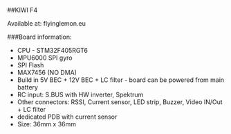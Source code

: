 ##KIWI F4

Available at: flyinglemon.eu

###Board information:

- CPU - STM32F405RGT6
- MPU6000 SPI gyro
- SPI Flash
- MAX7456 (NO DMA)
- Build in 5V BEC + 12V BEC + LC filter - board can be powered from main battery
- RC input: S.BUS with HW inverter, Spektrum
- Other connectors: RSSI, Current sensor, LED strip, Buzzer, Video IN/Out + LC filter
- dedicated PDB with current sensor
- Size: 36mm x 36mm

